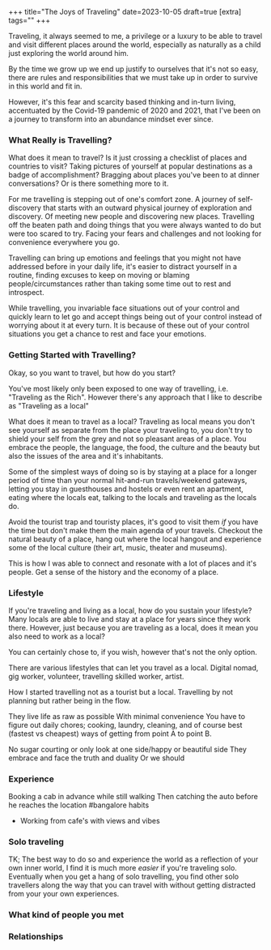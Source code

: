 +++
title="The Joys of Traveling"
date=2023-10-05
draft=true
[extra]
tags=""
+++

Traveling, it always seemed to me, a privilege or a luxury to be able to
travel and visit different places around the world, especially as naturally as a child
just exploring the world around him.

By the time we grow up we end up justify to ourselves that it's not so easy, 
there are rules and responsibilities that we must take up in order to survive in this
world and fit in.

However, it's this fear and scarcity based thinking and in-turn living,
accentuated by the Covid-19 pandemic of 2020 and 2021, that
I've been on a journey to transform into an abundance mindset ever since.

<!-- more -->

### What Really is Travelling?

What does it mean to travel? Is it just crossing a checklist of places and
countries to visit? Taking pictures of yourself at popular destinations as a
badge of accomplishment? Bragging about places you've been to at dinner
conversations? Or is there something more to it.

For me travelling is stepping out of one's comfort zone. A journey of
self-discovery that starts with an outward physical journey of exploration and
discovery. Of meeting new people and discovering new places. Travelling off
the beaten path and doing things that you were always wanted to do but were
too scared to try. Facing your fears and challenges and not looking for
convenience everywhere you go. 

Travelling can bring up emotions and feelings that you might not have
addressed before in your daily life, it's easier to distract yourself in
a routine, finding excuses to keep on moving or blaming people/circumstances rather
than taking some time out to rest and introspect.

While travelling, you invariable face situations out of your control and
quickly learn to let go and accept things being out of your control
instead of worrying about it at every turn. It is because of these out of your
control situations you get a chance to rest and face your emotions.

### Getting Started with Travelling?

Okay, so you want to travel, but how do you start?

You've most likely only been exposed to one way of travelling, i.e. "Traveling
as the Rich". However there's any approach that I like to describe as
"Traveling as a local"

What does it mean to travel as a local? Traveling as local means you don't see
yourself as separate from the place your traveling to, you don't try to
shield your self from the grey and not so pleasant areas of a place. You
embrace the people, the language, the food, the culture and the beauty
but also the issues of the area and it's inhabitants.

Some of the simplest ways of doing so is by staying at a place for a longer
period of time than your normal hit-and-run travels/weekend gateways,
letting you stay in guesthouses and hostels or even rent an apartment,
eating where the locals eat, talking to the locals and traveling as the locals
do.

Avoid the tourist trap and touristy places, it's good to visit them *if* you
have the time but don't make them the main agenda of your travels. Checkout the
natural beauty of a place, hang out where the local hangout and experience
some of the local culture (their art, music, theater and museums).

This is how I was able to connect and resonate with a lot of places and it's people.
Get a sense of the history and the economy of a place.

### Lifestyle

If you're traveling and living as a local, how do you sustain your lifestyle?
Many locals are able to live and stay at a place for years since they work
there.
However, just because you are traveling as a local, does it mean you also need to work as a local?

You can certainly chose to, if you wish, however that's not the only option. 

There are various lifestyles that can let you travel as a local. Digital
nomad, gig worker, volunteer, travelling skilled worker, artist.

How I started travelling not as a tourist but a local.
Travelling by not planning but rather being in the flow. 

They live life as raw as possible
With minimal convenience 
You have to figure out daily chores; cooking, laundry, cleaning, and of course
best (fastest vs cheapest) ways of getting from point A to point B.

No sugar courting or only look at one side/happy or beautiful side
They embrace and face the truth and duality
Or we should

### Experience

Booking a cab in advance while still walking
Then catching the auto before he reaches the location
#bangalore habits

* Working from cafe's with views and vibes


### Solo traveling

TK;
The best way to do so and experience the world as a reflection of your own
inner world, I find it is much more *easier* if you're traveling solo.
Eventually when you get a hang of solo travelling, you find other solo
travellers along the way that you can travel with without getting distracted from your
your own experiences. 

### What kind of people you met

### Relationships
